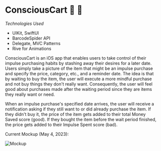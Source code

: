 # ConsciousCart :shopping_cart: :brain:

*Technologies Used*
- UIKit, SwiftUI
- BarcodeSpider API
- Delegate, MVC Patterns
- Rive for Animations

ConsciousCart is an iOS app that enables users to take control of their impulse purchasing habits by stashing away their desires for a later date. Users simply take a picture of the item that might be an impulse purchase and specify the price, category, etc., and a reminder date. The idea is that by waiting to buy the item, the user will execute a more mindful purchase and not buy things they don't really want. Consequently, the user will feel good about purchases made after the waiting period since they are items they really want or need.

When an impulse purchase's specified date arrives, the user will receive a notification asking if they still want to or did already purchase the item. If they didn't buy it, the price of the item gets added to their total Money Saved score (good). If they bought the item before the wait period finished, the price gets added to their Impulse Spent score (bad).

Current Mockup (May 4, 2023):

![Mockup](https://github.com/achi113s/ConsciousCart/blob/main/ReadmeResources/concsciouscart_mockup_720p.gif)



